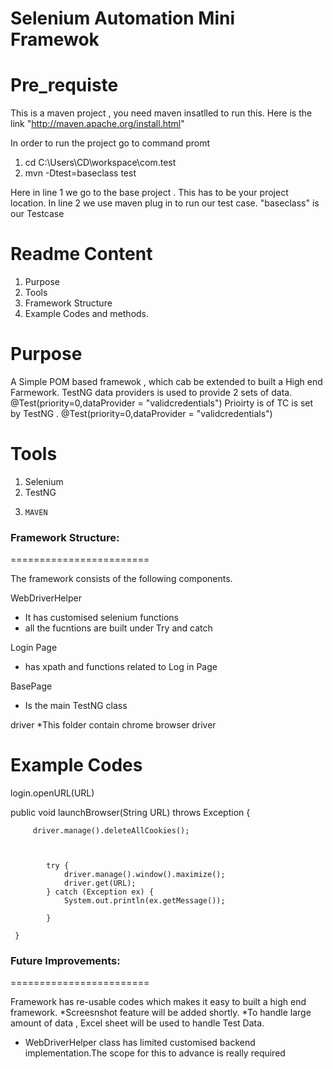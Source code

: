 Selenium Automation Mini Framewok
====================================
Pre_requiste 
==============
This is a maven project , you need maven insatlled to run this. Here is the link "http://maven.apache.org/install.html"

In order to run the project go to command promt
1.	cd C:\Users\CD\workspace\com.test
2.	mvn -Dtest=baseclass test

Here in line 1 we go to the base project . This has to be your project location.
In line 2 we use maven plug in to run our test case. "baseclass" is our Testcase

Readme Content
==============
1. Purpose
2. Tools 
3. Framework Structure
4. Example Codes and methods.


Purpose 
=======
A Simple POM based framewok , which cab be extended to built a High end Farmework.
TestNG data providers is used to provide 2 sets of data.  @Test(priority=0,dataProvider = "validcredentials")
Prioirty is of TC is set by TestNG . @Test(priority=0,dataProvider = "validcredentials")

Tools 
========

1.	Selenium
2.	TestNG
3.     MAVEN 

### Framework Structure:
========================

The framework consists of the following components.

WebDriverHelper
* It has customised selenium functions 
* all the fucntions are built under Try and catch 


Login Page
* has xpath and functions related to Log in Page 

BasePage
* Is the main TestNG class

driver 
*This folder contain chrome browser driver


Example Codes
=================
login.openURL(URL)

 public void launchBrowser(String URL) throws Exception {
		 
		 driver.manage().deleteAllCookies();
		 
		 
		   
			try {								
		        driver.manage().window().maximize();   
		        driver.get(URL);									
			} catch (Exception ex) {
				System.out.println(ex.getMessage());
				
			}

	 }
	

### Future Improvements:
========================

Framework has re-usable codes which makes it easy to built a high end framework.
*Screesnshot feature will be added shortly.
*To handle large amount of data , Excel sheet will be used to handle Test Data.
* WebDriverHelper  class has limited customised backend implementation.The scope for this to advance is really required 








 













